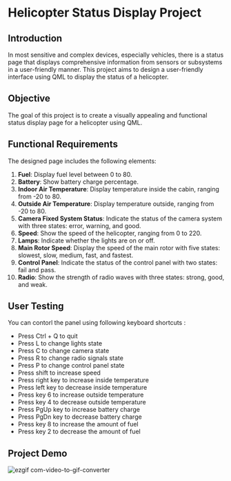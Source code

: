 # Helicopter Status Display Project

## Introduction
In most sensitive and complex devices, especially vehicles, there is a status page that displays comprehensive information from sensors or subsystems in a user-friendly manner. This project aims to design a user-friendly interface using QML to display the status of a helicopter.

## Objective
The goal of this project is to create a visually appealing and functional status display page for a helicopter using QML.

## Functional Requirements
The designed page includes the following elements:

1. **Fuel**: Display fuel level between 0 to 80.
2. **Battery**: Show battery charge percentage.
3. **Indoor Air Temperature**: Display temperature inside the cabin, ranging from -20 to 80.
4. **Outside Air Temperature**: Display temperature outside, ranging from -20 to 80.
5. **Camera Fixed System Status**: Indicate the status of the camera system with three states: error, warning, and good.
6. **Speed**: Show the speed of the helicopter, ranging from 0 to 220.
7. **Lamps**: Indicate whether the lights are on or off.
8. **Main Rotor Speed**: Display the speed of the main rotor with five states: slowest, slow, medium, fast, and fastest.
9. **Control Panel**: Indicate the status of the control panel with two states: fail and pass.
10. **Radio**: Show the strength of radio waves with three states: strong, good, and weak.

## User Testing

You can contorl the panel using following keyboard shortcuts :
- Press Ctrl + Q to quit
- Press L to change lights state
- Press C to change camera state
- Press R to change radio signals state
- Press P to change control panel state
- Press shift to increase speed
- Press right key to increase inside temperature
- Press left key to decrease inside temperature
- Press key 6 to increase outside temperature
- Press key 4 to decrease outside temperature
- Press PgUp key to increase battery charge
- Press PgDn key to decrease battery charge
- Press key 8 to increase the amount of fuel
- Press key 2 to decrease the amount of fuel

## Project Demo
![ezgif com-video-to-gif-converter](https://github.com/user-attachments/assets/2f9b2e6e-e69a-4ecd-9c2c-2e34fe3444d1)

